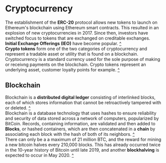 # Cryptocurrency
The establishment of the **ERC-20** protocol allows new tokens to launch on Ethereum's blockchain using Ethereum smart contracts. This resulted in an explosion of new cryptocurrencies in 2017. Since then, investors have switched focus to tokens that are exchanged on creditable exchanges. **Initial Exchange Offerings (IEO)** have become popular. [^][4]\
**Crypto tokens** form one of the two categories of cryptocurrency and represent  a tradable asset or utility that is found on a blockchain. Cryptocurrency is a standard currency used for the sole purpose of making or receivng payments on the blockchain. Crypto tokens represent an underlying asset, customer loyalty points for example. [^][5]

## Blockchain
Blockchain is a **distributed digital ledger** consisting of interlinked blocks, each of which stores information that cannot be retroactively tampered with or deleted. [^][2]\
Blockchain is a database technology that uses hashes to ensure reliability and security of data stored across a network of computers, popularized by BitCoin. Records, containing information, are validated and then added to **Blocks**, or hashed containers, which are then concatenated in a **chain** by associating each block with the hash of both of its neighbors. [^][1]\
There can only be a a maximum of 21 million BTC, and the reward for mining a new bitcoin halves every 210,000 blocks. This has already occurred twice in the 10-year history of Bitcoin until late 2019, and another **blockhalving** is expected to occur in May 2020. [^][3]

[1]: https://graphics.reuters.com/TECHNOLOGY-BLOCKCHAIN/010070P11GN/index.html?source=post_page--------------------------- "Reuters: \"Blockchain explained\""
[2]: https://hackernoon.com/chain-reaction-what-will-the-next-decade-of-blockchain-look-like-fl2fd32r8?source=rss "Hacker Noon: \"Chain reaction: what will the next decade of [blockchain](#blockchain) look like?\""
[3]: https://hackernoon.com/a-history-of-blockhalving-and-what-to-expect-in-2020-1s3q30cn?source=rss  "Hacker Noon: \"A history of blockhalving, and what to expect in 2020."
[4]: https://hackernoon.com/new-ways-to-launch-a-token-vz15321a?source=rss "Hacker Noon: \"New ways to launch a token\""
[5]: https://www.investopedia.com/terms/c/crypto-token.asp "investopedia.com: \"Defining crypto tokens\""
